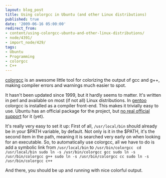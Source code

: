 ```yaml
---
layout: blog_post
title: Using colorgcc in Ubuntu (and other Linux distributions)
published: true
date: '2009-06-16 05:00:00'
redirect_from:
- content/using-colorgcc-ubuntu-and-other-linux-distributions/
- node/4391/
- import_node/429/
tags:
- Ubuntu
- Programming
- colorgcc
- C++
---
```


[colorgcc](http://schlueters.de/colorgcc.html) is an awesome little tool for colorizing the output of gcc and g++, making compiler errors and warnings much easier to spot. 

It hasn't been updated since 1999, but it hardly seems to matter. It's written in perl and available on most (if not all) Linux distributions. In [gentoo](http://packages.gentoo.org/package/dev-util/colorgcc) colorgcc is installed as a compiler front-end. This makes it trivially easy to use. Ubuntu has an official package for the project, but [no real official support](https://bugs.launchpad.net/ubuntu/+source/colorgcc/+bug/30734) for it (yet). 

It's really very easy to set it up: First of all, `/usr/local/bin` should already be in your $PATH variable, by default. Not only is it in the $PATH, it's the second item in the path, meaning it is searched very early on when looking for an executable. So, to automatically use colorgcc, all we have to do is add a symbolic link from `/usr/local/bin` to `/usr/bin/colorgcc` ` cd /usr/local/bin sudo ln -s /usr/bin/colorgcc gcc sudo ln -s /usr/bin/colorgcc g++ sudo ln -s /usr/bin/colorgcc cc sudo ln -s /usr/bin/colorgcc c++`

And there, you should be up and running with nice colorful output.
